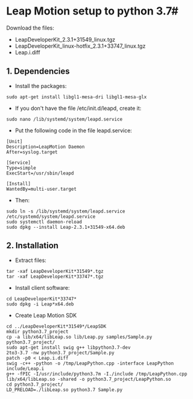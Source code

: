 # Leap Motion setup to python 3.7#

Download the files:
- LeapDeveloperKit_2.3.1+31549_linux.tgz
- LeapDeveloperKit_linux-hotfix_2.3.1+33747_linux.tgz
- Leap.i.diff

## 1. Dependencies ##

- Install the packages:

```
sudo apt-get install libgl1-mesa-dri libgl1-mesa-glx
```

- If you don't have the file /etc/init.d/leapd, create it:

```
sudo nano /lib/systemd/system/leapd.service
```

- Put the following code in the file leapd.service:

```
[Unit]
Description=LeapMotion Daemon
After=syslog.target

[Service]
Type=simple
ExecStart=/usr/sbin/leapd

[Install]
WantedBy=multi-user.target
```

- Then:
```
sudo ln -s /lib/systemd/system/leapd.service /etc/systemd/system/leapd.service
sudo systemctl daemon-reload
sudo dpkg --install Leap-2.3.1+31549-x64.deb
```

## 2. Installation ##

- Extract files:

```
tar -xaf LeapDeveloperKit*31549*.tgz
tar -xaf LeapDeveloperKit*33747*.tgz
```

- Install client software:

``` 
cd LeapDeveloperKit*33747*
sudo dpkg -i Leap*x64.deb
```

-  Create Leap Motion SDK

```
cd ../LeapDeveloperKit*31549*/LeapSDK
mkdir python3.7_project
cp -a lib/x64/libLeap.so lib/Leap.py samples/Sample.py python3.7_project/
sudo apt-get install swig g++ libpython3.7-dev
2to3-3.7 -nw python3.7_project/Sample.py
patch -p0 < Leap.i.diff
swig -c++ -python -o /tmp/LeapPython.cpp -interface LeapPython include/Leap.i
g++ -fPIC -I/usr/include/python3.7m -I./include /tmp/LeapPython.cpp lib/x64/libLeap.so -shared -o python3.7_project/LeapPython.so
cd python3.7_project/
LD_PRELOAD=./libLeap.so python3.7 Sample.py
```
